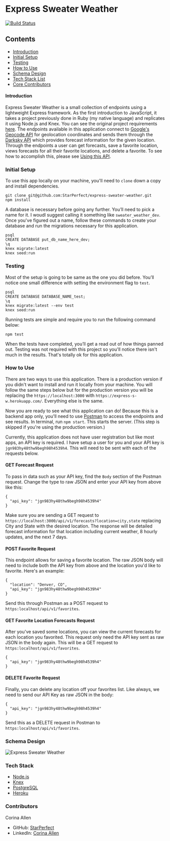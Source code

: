 # Express Sweater Weather

[![Build Status](https://travis-ci.com/StarPerfect/express-sweater-weather.svg?branch=master)](https://travis-ci.com/StarPerfect/express-sweater-weather)

## Contents
- [Introduction](#intro)
- [Initial Setup](#setup)
- [Testing](#testing)
- [How to Use](#use)
- [Schema Design](#schema)
- [Tech Stack List](#stack)
- [Core Contributors](#contributors)

#### Introduction <a name="intro"></a>
Express Sweater Weather is a small collection of endpoints using a lightweight Express framework. As the first introduction to JavaScript, it takes a project previously done in Ruby (my native language) and replicates it using Node.js and Knex. You can see the original project requirements [here](https://backend.turing.io/module4/projects/express_sweater_weather/express_sweater_weather_spec). The endpoints available in this application connect to [Google's Geocode API](https://developers.google.com/maps/documentation/geocoding/start#:~:targetText=The%20Geocoding%20API%20is%20a,Client%20for%20Google%20Maps%20Services.) for geolocation coordinates and sends them through the [Darksky API](https://darksky.net/dev/docs) which provides forecast information for the given location. Through the endpoints a user can get forecasts, save a favorite location, views forecasts for all their favorite locations, and delete a favorite. To see how to accomplish this, please see [Using this API](#use).

### Initial Setup <a name="setup"></a>
To use this app locally on your machine, you'll need to `clone` down a copy and install dependencies.

```
git clone git@github.com:StarPerfect/express-sweater-weather.git
npm install
```

A database is necessary before going any further. You’ll need to pick a name for it. I woudl suggest calling it something like `sweater_weather_dev`.  Once you've figured out a name, follow these commands to create your database and run the migrations necessary for this application.

```
psql
CREATE DATABASE put_db_name_here_dev;
\q
knex migrate:latest
knex seed:run
```

### Testing
Most of the setup is going to be same as the one you did before. You’ll notice one small difference with setting the environment flag to `test`.  

```
psql
CREATE DATABASE DATABASE_NAME_test;
\q
knex migrate:latest --env test
knex seed:run
```

Running tests are simple and require you to run the following command below: 

`npm test`

When the tests have completed, you’ll get a read out of how things panned out. Testing was not required with this project so you'll notice there isn't much in the results. That's totally ok for this application.

### How to Use <a name="use"></a>
There are two ways to use this application. There is a production version if you didn't want to install and run it locally from your machine. You will follow the same steps below but for the production version you will be replacing the `https://localhost:3000` with `https://express-s-w.herokuapp.com/`. Everything else is the same.

Now you are ready to see what this application can do! Because this is a backend app only, you'll need to use [Postman](https://www.getpostman.com/downloads/) to access the endpoints and see results. In terminal, run `npm start`. This starts the server. (This step is skipped if you're using the production version.)

Currently, this application does not have user registration but like most apps, an API key is required. I have setup a user for you and your API key is `jgn983hy48thw9begh98h4539h4`. This will need to be sent with each of the requests below.

#### GET Forecast Request
To pass in data such as your API key, find the `Body` section of the Postman request. Change the type to raw JSON and enter your API key from above like this:

```
{
  "api_key": "jgn983hy48thw9begh98h4539h4"
}
```

Make sure you are sending a GET request to `https://localhost:3000/api/v1/forecasts?location=city,state` replacing City and State with the desired location. The response will be detailed forecast information for that location including current weather, 8 hourly updates, and the next 7 days.

#### POST Favorite Request
This endpoint allows for saving a favorite location. The raw JSON body will need to include both the API key from above and the location you'd like to favorite. Here's an example:

```
{
  "location": "Denver, CO",
  "api_key": "jgn983hy48thw9begh98h4539h4"
}
```

Send this through Postman as a POST request to `https:localhost/api/v1/favorites`.

#### GET Favorite Location Forecasts Request
After you've saved some locations, you can view the current forecasts for each location you favorited. This request only need the API key sent as raw JSON in the body again. This will be a GET request to `https:localhost/api/v1/favorites`.

```
{
  "api_key": "jgn983hy48thw9begh98h4539h4"
}
```

#### DELETE Favorite Request
Finally, you can delete any location off your favorites list. Like always, we need to send our API Key as raw JSON in the body:

```
{
  "api_key": "jgn983hy48thw9begh98h4539h4"
}
```

Send this as a DELETE request in Postman to `https:localhost/api/v1/favorites`.

### Schema Design <a name="schema"></a>
![Express Sweater Weather](https://user-images.githubusercontent.com/47605558/69431773-a13ef500-0cf5-11ea-8438-eb156fe6fa6a.png)

### Tech Stack <a name="stack"></a>
- [Node.js](https://nodejs.org/en/)
- [Knex](https://www.npmjs.com/package/knex)
- [PostgreSQL](https://www.postgresql.org/)
- [Heroku](heroku.com)

### Contributors <a name="contributors"></a>
Corina Allen
- GitHub: [StarPerfect](https://github.com/StarPerfect)
- LinkedIn: [Corina Allen](https://www.linkedin.com/in/corina-allen/)